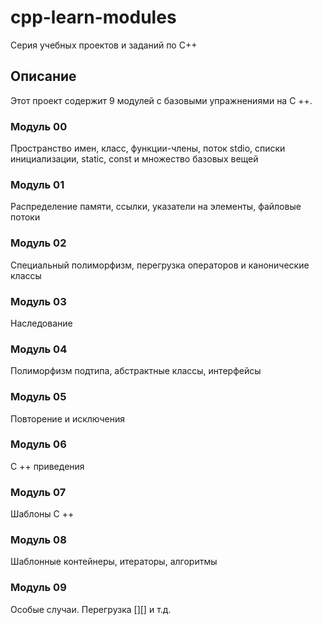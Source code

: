 # cpp-learn-modules
Серия учебных проектов и заданий по С++

## Описание
Этот проект содержит 9 модулей с базовыми упражнениями на C ++.

### Модуль 00
Пространство имен, класс, функции-члены, поток stdio, списки инициализации, static, const и множество базовых вещей

### Модуль 01
Распределение памяти, ссылки, указатели на элементы, файловые потоки

### Модуль 02
Специальный полиморфизм, перегрузка операторов и канонические классы

### Модуль 03
Наследование

### Модуль 04
Полиморфизм подтипа, абстрактные классы, интерфейсы

### Модуль 05
Повторение и исключения

### Модуль 06
С ++ приведения

### Модуль 07
Шаблоны C ++

### Модуль 08
Шаблонные контейнеры, итераторы, алгоритмы

### Модуль 09
Особые случаи. Перегрузка [][] и т.д.